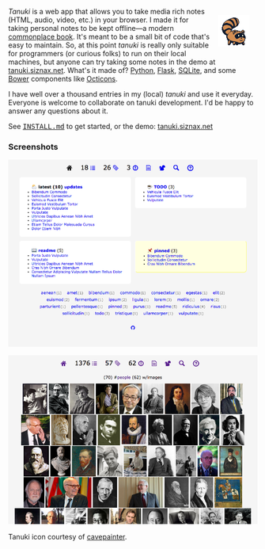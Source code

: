 <img alt=icon align=right vspace=16 hspace=16
 src="https://raw.githubusercontent.com/siznax/tanuki/master/static/tanuki.png">

_Tanuki_ is a web app that allows you to take media rich notes (HTML,
audio, video, etc.) in your browser. I made it for taking personal
notes to be kept offline&mdash;a modern [commonplace
book](https://en.wikipedia.org/wiki/Commonplace_book). It's meant to
be a small bit of code that's easy to maintain. So, at this point
_tanuki_ is really only suitable for programmers (or curious folks) to
run on their local machines, but anyone can try taking some notes in
the demo at [tanuki.siznax.net](http://tanuki.siznax.net/). What's it
made of? [Python](https://python.org),
[Flask](http://flask.pocoo.org/), [SQLite](http://www.sqlite.org/),
and some [Bower](http://bower.io/) components like
[Octicons](https://octicons.github.com/). 

I have well over a thousand entries in my (local) _tanuki_ and use it 
everyday. Everyone is welcome to collaborate on tanuki development. I'd
be happy to answer any questions about it.

See
<tt>[INSTALL.md](https://github.com/siznax/tanuki/blob/master/INSTALL.md)</tt>
to get started, or the demo: [tanuki.siznax.net](http://tanuki.siznax.net/)

### Screenshots

<a href="https://raw.githubusercontent.com/siznax/tanuki/master/static/screen.png"><img alt=screenshot width=640 src="https://raw.githubusercontent.com/siznax/tanuki/master/static/screen.png"></a>

<a href="https://raw.githubusercontent.com/siznax/tanuki/master/static/screen2.png"><img alt=screenshot width=640 src="https://raw.githubusercontent.com/siznax/tanuki/master/static/screen2.png"></a>

Tanuki icon courtesy of
[cavepainter](http://artrelatedblog.wordpress.com/2012/08/06/new-pixel-art-avatar/).
